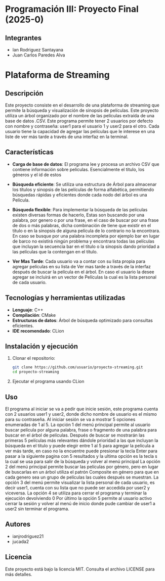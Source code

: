 # Programación III: Proyecto Final (2025-0)

## Integrantes
- Ian Rodriguez Santayana
- Juan Carlos Paredes Alva

# Plataforma de Streaming

## Descripción

Este proyecto consiste en el desarrollo de una plataforma de streaming que permite la búsqueda y visualización de sinopsis de películas. Este proyecto utiliza un árbol organizado por el nombre de las películas extraída de una base de datos .CSV. Este programa permite tener 2 usuarios por defecto con nombre y contraseña: user1 para el usuario 1 y user2 para el otro. Cada usuario tiene la capacidad de agregar las películas que le interese en una liste de ver más tarde a través de una interfaz en la terminal.

## Características

- **Carga de base de datos**: El programa lee y procesa un archivo CSV que contiene información sobre películas. Esencialmente el titulo, los géneros y el id de estos
- **Búsqueda eficiente**: Se utiliza una estructura de Árbol para almacenar los títulos y sinopsis de las películas de forma alfabética, permitiendo búsquedas rápidas y eficientes donde cada nodo del árbol es una Película. 
- **Búsqueda flexible**:
  Para implementar la búsqueda de las películas existen diversas formas de hacerlo, Estas son buscando por una palabra, por genero o por una frase, en el caso de buscar por una frase de dos o más palabras, dicha combinación de tiene que existir en el titulo o en la sinopsis de alguna película de lo contrario no la encontrara. En caso se busque por una palabra incompleta por ejemplo bar en lugar de barco no existirá ningún problema y encontrara todas las películas que incluyan la secuencia bar en el titulo o la sinopsis dando prioridad a las películas que la contengan en el título.

- **Ver Mas Tarde**:
  Cada usuario va a contar con su lista propia para agregar películas en su lista de Ver mas tarde a través de la interfaz después de buscar la película en el árbol. En caso el usuario la desee agregar se incluirá en un vector de Películas la cual es la lista personal de cada usuario.
  

## Tecnologías y herramientas utilizadas

- **Lenguaje**: C++
- **Compilación**: CMake
- **Estructuras de datos**: Árbol de búsqueda optimizado para consultas eficientes.
- **IDE recomendado**: CLion

## Instalación y ejecución

1. Clonar el repositorio:
   ```bash
   git clone https://github.com/usuario/proyecto-streaming.git
   cd proyecto-streaming

2. Ejecutar el programa usando CLion
   
## Uso
El programa al iniciar se va a pedir que inicie sesión, este programa cuenta con 2 usuarios user1 y user2, donde dicho nombre de usuario es el mismo para su contraseña. Al iniciar sesión se va a mostrar 5 opciones enumeradas de 1 al 5.
La opción 1 del menú principal permite al usuario buscar película por alguna palabra, frase o fragmento de una palabra para buscar en el árbol de películas. Después de buscar se mostrarán las primeras 5 películas más relevantes dándole prioridad a las que incluyan la búsqueda en el titulo y puede elegir entre 1 al 5 para agregar la película a ver más tarde, en caso no la encuentre puede presionar la tecla Enter para pasar a la siguiente pagina con 5 resultados y la ultima opción es la tecla s la cual se usa para salir de la búsqueda y volver al menú principal
La opción 2 del menú principal permite buscar las películas por género, pero en lugar de buscarlas en un árbol utiliza el patrón Composite en género para que en cada genero sea un grupo de películas las cuales después se muestran.
La opción 3 del menú permite visualizar la lista personal de cada usuario, es decir user1, cuenta con su lista que no puede ser accedida por user2 y viceversa.
La opción 4 se utiliza para cerrar el programa y terminar la ejecución devolviendo 0
Por último la opción 5 permite al usuario activo cerrar la sesión y volver al menú de inicio donde pude cambiar de user1 a user2 sin terminar el programa.

## Autores
- ianjrodriguez21
- jucada2
  
## Licencia
Este proyecto está bajo la licencia MIT. Consulta el archivo LICENSE para más detalles.

